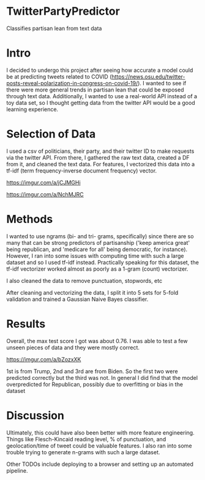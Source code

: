 # TwitterPartyPredictor
Classifies partisan lean from text data

# Intro
I decided to undergo this project after seeing how accurate a model could be at predicting tweets related to COVID (https://news.osu.edu/twitter-posts-reveal-polarization-in-congress-on-covid-19/). I wanted to see if there were more general trends in partisan lean that could be exposed through text data. Additionally, I wanted to use a real-world API instead of a toy data set, so I thought getting data from the twitter API would be a good learning experience.

# Selection of Data
I used a csv of politicians, their party, and their twitter ID to make requests via the twitter API. From there, I gathered the raw text data, created a DF from it, and cleaned the text data. For features, I vectorized this data into a tf-idf (term frequency-inverse document frequency) vector.

https://imgur.com/a/jCJMGHi

https://imgur.com/a/NchMJRC

# Methods
I wanted to use ngrams (bi- and tri- grams, specifically) since there are so many that can be strong predictors of partisanship ('keep america great' being republican, and 'medicare for all' being democratic, for instance). However, I ran into some issues with computing time with such a large dataset and so I used tf-idf instead. Practically speaking for this dataset, the tf-idf vectorizer worked almost as poorly as a 1-gram (count) vectorizer.

I also cleaned the data to remove punctuation, stopwords, etc

After cleaning and vectorizing the data, I split it into 5 sets for 5-fold validation and trained a Gaussian Naive Bayes classifier. 

# Results
Overall, the max test score I got was about 0.76. I was able to test a few unseen pieces of data and they were mostly correct.

https://imgur.com/a/bZozxXK

1st is from Trump, 2nd and 3rd are from Biden. So the first two were predicted correctly but the third was not. In general I did find that the model overpredicted for Republican, possibly due to overfitting or bias in the dataset

# Discussion
Ultimately, this could have also been better with more feature engineering. Things like Flesch-Kincaid reading level, % of punctuation, and geolocation/time of tweet could be valuable features. I also ran into some trouble trying to generate n-grams with such a large dataset.

Other TODOs include deploying to a browser and setting up an automated pipeline.
